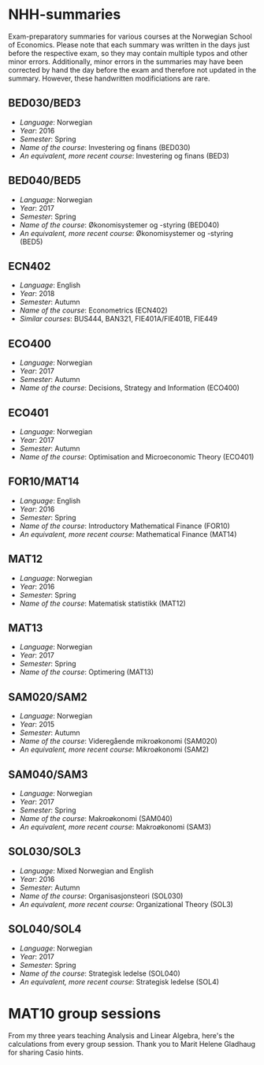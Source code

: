 # NHH-summaries
Exam-preparatory summaries for various courses at the Norwegian School of Economics. Please note that each summary was written in the days just before the respective exam, so they may contain multiple typos and other minor errors. Additionally, minor errors in the summaries may have been corrected by hand the day before the exam and therefore not updated in the summary. However, these handwritten modificiations are rare.

## BED030/BED3
- *Language*: Norwegian
- *Year*: 2016
- *Semester*: Spring
- *Name of the course*: Investering og finans (BED030)
- *An equivalent, more recent course*: Investering og finans (BED3)

## BED040/BED5
- *Language*: Norwegian
- *Year*: 2017
- *Semester*: Spring
- *Name of the course*: Økonomisystemer og -styring (BED040)
- *An equivalent, more recent course*: Økonomisystemer og -styring (BED5)

## ECN402
- *Language*: English
- *Year*: 2018
- *Semester*: Autumn
- *Name of the course*: Econometrics (ECN402)
- *Similar courses*: BUS444, BAN321, FIE401A/FIE401B, FIE449

## ECO400
- *Language*: Norwegian
- *Year*: 2017
- *Semester*: Autumn
- *Name of the course*: Decisions, Strategy and Information (ECO400)

## ECO401
- *Language*: Norwegian
- *Year*: 2017
- *Semester*: Autumn
- *Name of the course*: Optimisation and Microeconomic Theory (ECO401)

## FOR10/MAT14
- *Language*: English
- *Year*: 2016
- *Semester*: Spring
- *Name of the course*: Introductory Mathematical Finance (FOR10)
- *An equivalent, more recent course*: Mathematical Finance (MAT14)

## MAT12
- *Language*: Norwegian
- *Year*: 2016
- *Semester*: Spring
- *Name of the course*: Matematisk statistikk (MAT12)

## MAT13
- *Language*: Norwegian
- *Year*: 2017
- *Semester*: Spring
- *Name of the course*: Optimering (MAT13)

## SAM020/SAM2
- *Language*: Norwegian
- *Year*: 2015
- *Semester*: Autumn
- *Name of the course*: Videregående mikroøkonomi (SAM020)
- *An equivalent, more recent course*: Mikroøkonomi (SAM2)

## SAM040/SAM3
- *Language*: Norwegian
- *Year*: 2017
- *Semester*: Spring
- *Name of the course*: Makroøkonomi (SAM040)
- *An equivalent, more recent course*: Makroøkonomi (SAM3)

## SOL030/SOL3
- *Language*: Mixed Norwegian and English
- *Year*: 2016
- *Semester*: Autumn
- *Name of the course*: Organisasjonsteori (SOL030)
- *An equivalent, more recent course*: Organizational Theory (SOL3)

## SOL040/SOL4
- *Language*: Norwegian
- *Year*: 2017
- *Semester*: Spring
- *Name of the course*: Strategisk ledelse (SOL040)
- *An equivalent, more recent course*: Strategisk ledelse (SOL4)

# MAT10 group sessions

From my three years teaching Analysis and Linear Algebra, here's the calculations from every group session. Thank you to Marit Helene Gladhaug for sharing Casio hints.